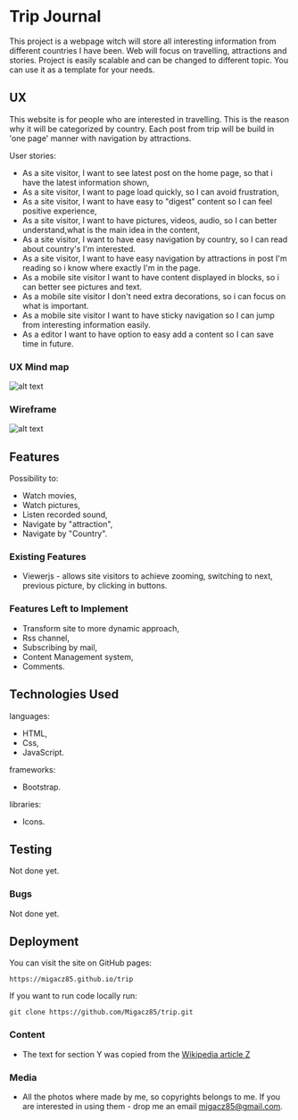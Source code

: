 # Trip Journal

This project is a webpage witch will store all interesting information from different
countries I have been. Web will focus on travelling, attractions and stories.
Project is easily scalable and can be changed to different topic. You can use it as a
template for your needs.

## UX

This website is for people who are interested in travelling.
This is the reason why it will be categorized by country.
Each post from trip will be build in 'one page' manner with navigation by attractions.

User stories:
- As a site visitor, I want to see latest post on the home page, so that i have
the latest information shown,
- As a site visitor, I want to page load quickly, so I can avoid frustration,
- As a site visitor, I want to have easy to "digest" content so I can feel positive
experience,
- As a site visitor, I want to have pictures, videos, audio, so I can better
understand,what is the main idea in the content,
- As a site visitor, I want to have easy navigation by country, so I can read
about country's I'm interested.
- As a site visitor, I want to have easy navigation by attractions in post I'm reading
so i know where exactly I'm in the page.
- As a mobile site visitor I want to have content displayed in blocks, so i can
better see pictures and text.
- As a mobile site visitor I don't need extra decorations, so i can focus on what is
important.
- As a mobile site visitor I want to have sticky navigation so I can jump from
interesting information easily.
- As a editor I want to have option to easy add a content so I can save time in
future.

### UX Mind map

![alt text](https://github.com/Migacz85/trip/blob/master/docs/mindmap.png)

### Wireframe

![alt text](https://github.com/Migacz85/trip/blob/master/docs/wireframe.png)

## Features

Possibility to:
- Watch movies,
- Watch pictures,
- Listen recorded sound,
- Navigate by "attraction",
- Navigate by "Country".

### Existing Features

- Viewerjs - allows site visitors to achieve zooming, switching to next, previous picture, by clicking in buttons.


### Features Left to Implement

- Transform site to more dynamic approach,
- Rss channel,
- Subscribing by mail,
- Content Management system,
- Comments.

## Technologies Used

languages:

- HTML,
- Css,
- JavaScript.

frameworks:

- Bootstrap.

libraries:

- Icons.

## Testing

Not done yet.

### Bugs

Not done yet.

## Deployment

You can visit the site on GitHub pages:

```
https://migacz85.github.io/trip
```

If you want to run code locally run:

```
git clone https://github.com/Migacz85/trip.git
```

### Content

- The text for section Y was copied from the [Wikipedia article Z](https://en.wikipedia.org/wiki/Z)

### Media

- All the photos where made by me, so copyrights belongs to me.
If you are interested in using them - drop me an email migacz85@gmail.com.

